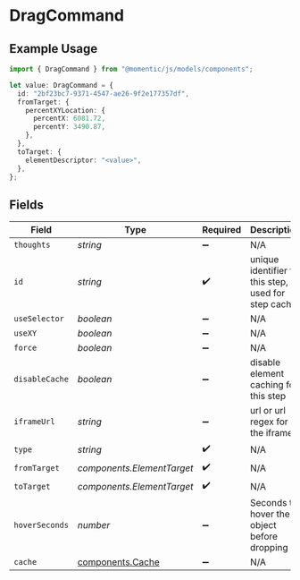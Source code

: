 # DragCommand

## Example Usage

```typescript
import { DragCommand } from "@momentic/js/models/components";

let value: DragCommand = {
  id: "2bf23bc7-9371-4547-ae26-9f2e177357df",
  fromTarget: {
    percentXYLocation: {
      percentX: 6081.72,
      percentY: 3490.87,
    },
  },
  toTarget: {
    elementDescriptor: "<value>",
  },
};
```

## Fields

| Field                                                | Type                                                 | Required                                             | Description                                          |
| ---------------------------------------------------- | ---------------------------------------------------- | ---------------------------------------------------- | ---------------------------------------------------- |
| `thoughts`                                           | *string*                                             | :heavy_minus_sign:                                   | N/A                                                  |
| `id`                                                 | *string*                                             | :heavy_check_mark:                                   | unique identifier to this step, used for step cache  |
| `useSelector`                                        | *boolean*                                            | :heavy_minus_sign:                                   | N/A                                                  |
| `useXY`                                              | *boolean*                                            | :heavy_minus_sign:                                   | N/A                                                  |
| `force`                                              | *boolean*                                            | :heavy_minus_sign:                                   | N/A                                                  |
| `disableCache`                                       | *boolean*                                            | :heavy_minus_sign:                                   | disable element caching for this step                |
| `iframeUrl`                                          | *string*                                             | :heavy_minus_sign:                                   | url or url regex for the iframe                      |
| `type`                                               | *string*                                             | :heavy_check_mark:                                   | N/A                                                  |
| `fromTarget`                                         | *components.ElementTarget*                           | :heavy_check_mark:                                   | N/A                                                  |
| `toTarget`                                           | *components.ElementTarget*                           | :heavy_check_mark:                                   | N/A                                                  |
| `hoverSeconds`                                       | *number*                                             | :heavy_minus_sign:                                   | Seconds to hover the object before dropping          |
| `cache`                                              | [components.Cache](../../models/components/cache.md) | :heavy_minus_sign:                                   | N/A                                                  |
